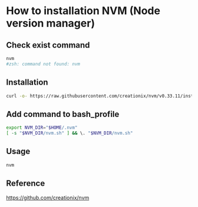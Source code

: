 # How to installation NVM (Node version manager)

## Check exist command

```bash
nvm
#zsh: command not found: nvm
```

## Installation

```bash
curl -o- https://raw.githubusercontent.com/creationix/nvm/v0.33.11/install.sh | bash
```

## Add command to bash_profile

```bash
export NVM_DIR="$HOME/.nvm"
[ -s "$NVM_DIR/nvm.sh" ] && \. "$NVM_DIR/nvm.sh"
```

## Usage

```bash
nvm
```

## Reference

<https://github.com/creationix/nvm>
